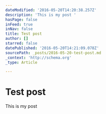 ```yaml
---
dateModified: '2016-05-20T14:20:38.257Z'
description: 'This is my post '
hasPage: false
inFeed: true
inNav: false
title: Test post
author: []
starred: false
datePublished: '2016-05-20T14:21:09.078Z'
sourcePath: _posts/2016-05-20-test-post.md
_context: 'http://schema.org'
_type: Article

---
```

# Test post

This is my post